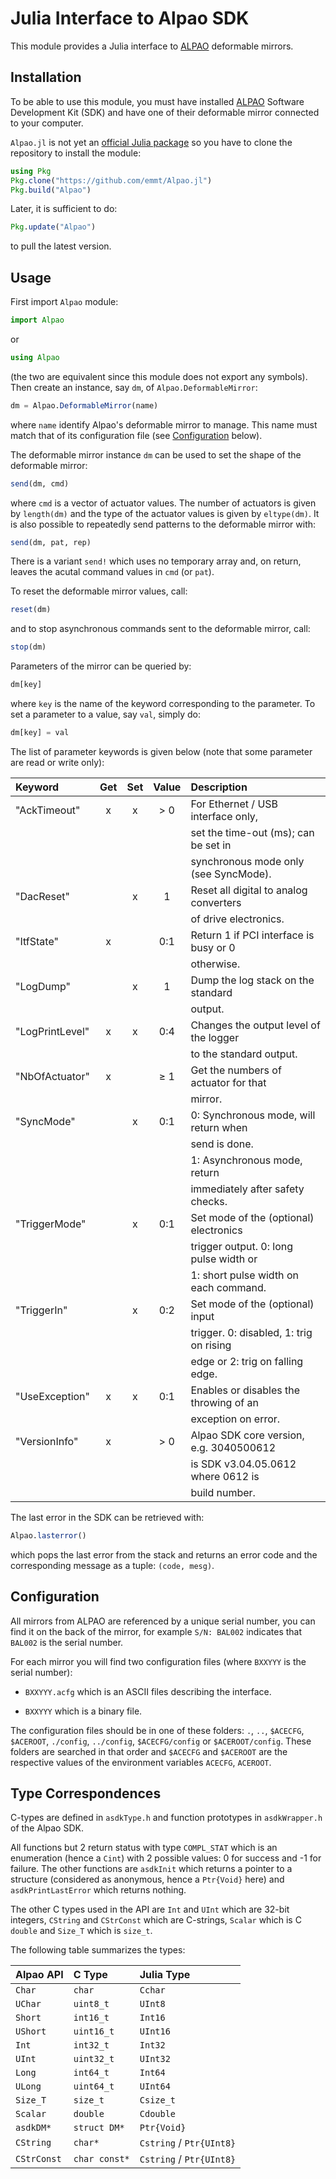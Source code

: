 # Julia Interface to Alpao SDK

This module provides a Julia interface to
[ALPAO](https://www.alpao.com/adaptive-optics/) deformable mirrors.


## Installation

To be able to use this module, you must have installed
[ALPAO](https://www.alpao.com/adaptive-optics/) Software Development Kit (SDK)
and have one of their deformable mirror connected to your computer.

`Alpao.jl` is not yet an [official Julia package](https://pkg.julialang.org/)
so you have to clone the repository to install the module:

```julia
using Pkg
Pkg.clone("https://github.com/emmt/Alpao.jl")
Pkg.build("Alpao")
```

Later, it is sufficient to do:

```julia
Pkg.update("Alpao")
```

to pull the latest version.


## Usage

First import `Alpao` module:

```julia
import Alpao
```

or

```julia
using Alpao
```

(the two are equivalent since this module does not export any symbols).  Then
create an instance, say `dm`, of `Alpao.DeformableMirror`:

```julia
dm = Alpao.DeformableMirror(name)
```

where `name` identify Alpao's deformable mirror to manage.  This name must
match that of its configuration file (see [Configuration](#configuration)
below).

The deformable mirror instance `dm` can be used to set the shape of the
deformable mirror:

```julia
send(dm, cmd)
```

where `cmd` is a vector of actuator values.  The number of actuators is given
by `length(dm)` and the type of the actuator values is given by `eltype(dm)`.
It is also possible to repeatedly send patterns to the deformable mirror with:

```julia
send(dm, pat, rep)
```

There is a variant `send!` which uses no temporary array and, on return, leaves
the acutal command values in `cmd` (or `pat`).

To reset the deformable mirror values, call:

```julia
reset(dm)
```

and to stop asynchronous commands sent to the deformable mirror, call:

```julia
stop(dm)
```

Parameters of the mirror can be queried by:

```julia
dm[key]
```

where `key` is the name of the keyword corresponding to the parameter.  To set
a parameter to a value, say `val`, simply do:

```julia
dm[key] = val
```

The list of parameter keywords is given below (note that some parameter are
read or write only):

| Keyword         | Get | Set | Value | Description                             |
|:----------------|:---:|:---:|:-----:|:----------------------------------------|
| "AckTimeout"    |  x  |  x  |  > 0  | For Ethernet / USB interface only,      |
|                 |     |     |       | set the time-out (ms); can be set in    |
|                 |     |     |       | synchronous mode only (see SyncMode).   |
| "DacReset"      |     |  x  |  1    | Reset all digital to analog converters  |
|                 |     |     |       | of drive electronics.                   |
| "ItfState"      |  x  |     |  0:1  | Return 1 if PCI interface is busy or 0  |
|                 |     |     |       | otherwise.                              |
| "LogDump"       |     |  x  |  1    | Dump the log stack on the standard      |
|                 |     |     |       | output.                                 |
| "LogPrintLevel" |  x  |  x  |  0:4  | Changes the output level of the logger  |
|                 |     |     |       | to the standard output.                 |
| "NbOfActuator"  |  x  |     |  ≥ 1  | Get the numbers of actuator for that    |
|                 |     |     |       | mirror.                                 |
| "SyncMode"      |     |  x  |  0:1  | 0: Synchronous mode, will return when   |
|                 |     |     |       |    send is done.                        |
|                 |     |     |       | 1: Asynchronous mode, return            |
|                 |     |     |       |    immediately after safety checks.     |
| "TriggerMode"   |     |  x  |  0:1  | Set mode of the (optional) electronics  |
|                 |     |     |       | trigger output. 0: long pulse width or  |
|                 |     |     |       | 1: short pulse width on each command.   |
| "TriggerIn"     |     |  x  |  0:2  | Set mode of the (optional) input        |
|                 |     |     |       | trigger. 0: disabled, 1: trig on rising |
|                 |     |     |       | edge or 2: trig on falling edge.        |
| "UseException"  |  x  |  x  |  0:1  | Enables or disables the throwing of an  |
|                 |     |     |       | exception on error.                     |
| "VersionInfo"   |  x  |     |  > 0  | Alpao SDK core version, e.g. 3040500612 |
|                 |     |     |       | is SDK v3.04.05.0612 where 0612 is      |
|                 |     |     |       | build number.                           |

The last error in the SDK can be retrieved with:

```julia
Alpao.lasterror()
```

which pops the last error from the stack and returns an error code and the
corresponding message as a tuple: `(code, mesg)`.


## Configuration

All mirrors from ALPAO are referenced by a unique serial number, you can find
it on the back of the mirror, for example `S/N: BAL002` indicates that `BAL002`
is the serial number.

For each mirror you will find two configuration files (where `BXXYYY` is the
serial number):

* `BXXYYY.acfg` which is an ASCII files describing the interface.

* `BXXYYY` which is a binary file.

The configuration files should be in one of these folders: `.`, `..`,
`$ACECFG`, `$ACEROOT`, `./config`, `../config`, `$ACECFG/config` or
`$ACEROOT/config`.  These folders are searched in that order and `$ACECFG` and
`$ACEROOT` are the respective values of the environment variables `ACECFG`,
`ACEROOT`.


## Type Correspondences

C-types are defined in `asdkType.h` and function prototypes in `asdkWrapper.h`
of the Alpao SDK.

All functions but 2 return status with type `COMPL_STAT` which is an
enumeration (hence a `Cint`) with 2 possible values: 0 for success and -1 for
failure.  The other functions are `asdkInit` which returns a pointer to a
structure (considered as anonymous, hence a `Ptr{Void}` here) and
`asdkPrintLastError` which returns nothing.

The other C types used in the API are `Int` and `UInt` which are 32-bit
integers, `CString` and `CStrConst` which are C-strings, `Scalar` which is C
`double` and `Size_T` which is `size_t`.

The following table summarizes the types:

| Alpao API   | C Type        | Julia Type               |
|:------------|:--------------|:-------------------------|
| `Char`      | `char`        | `Cchar`                  |
| `UChar`     | `uint8_t`     | `UInt8`                  |
| `Short`     | `int16_t`     | `Int16`                  |
| `UShort`    | `uint16_t`    | `UInt16`                 |
| `Int`       | `int32_t`     | `Int32`                  |
| `UInt`      | `uint32_t`    | `UInt32`                 |
| `Long`      | `int64_t`     | `Int64`                  |
| `ULong`     | `uint64_t`    | `UInt64`                 |
| `Size_T`    | `size_t`      | `Csize_t`                |
| `Scalar`    | `double`      | `Cdouble`                |
| `asdkDM*`   | `struct DM*`  | `Ptr{Void}`              |
| `CString`   | `char*`       | `Cstring` / `Ptr{UInt8}` |
| `CStrConst` | `char const*` | `Cstring` / `Ptr{UInt8}` |
